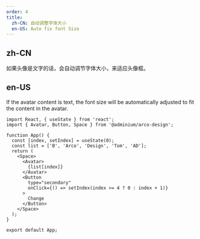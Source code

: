 ```yaml
---
order: 4
title:
  zh-CN: 自动调整字体大小
  en-US: Auto fix font Size
---
```


## zh-CN

如果头像是文字的话，会自动调节字体大小，来适应头像框。

## en-US

If the avatar content is text, the font size will be automatically adjusted to fit the content in the avatar.

```tsx
import React, { useState } from 'react';
import { Avatar, Button, Space } from '@adminium/arco-design';

function App() {
  const [index, setIndex] = useState(0);
  const list = ['B', 'Arco', 'Design', 'Tom', 'AD'];
  return (
    <Space>
      <Avatar>
        {list[index]}
      </Avatar>
      <Button
        type="secondary"
        onClick={() => setIndex(index >= 4 ? 0 : index + 1)}
      >
        Change
      </Button>
    </Space>
  );
}

export default App;
```
